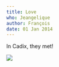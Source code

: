 ```yaml
---
title: Love
who: Jeangelique
author: François
date: 01 Jan 2014
---
```


In Cadix, they met!

![](/images/jeangelique-save-the-date.gif)
